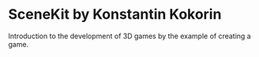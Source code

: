 # SceneKit by Konstantin Kokorin
Introduction to the development of 3D games by the example of creating a game.
